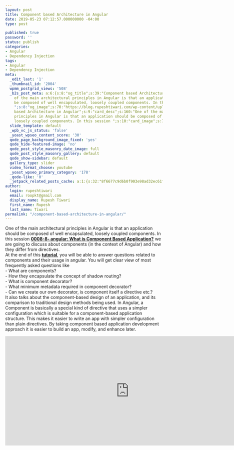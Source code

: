 ```yaml
---
layout: post
title: Component based Architecture in Angular
date: 2019-05-23 07:12:57.000000000 -04:00
type: post

published: true
password: ''
status: publish
categories:
- Angular
- Dependency Injection
tags:
- Angular
- Dependency Injection
meta:
  _edit_last: '1'
  _thumbnail_id: '2004'
  wpmm_postgrid_views: '508'
  _b2s_post_meta: a:6:{s:8:"og_title";s:39:"Component based Architecture in Angular";s:7:"og_desc";s:160:"One
    of the main architectural principles in Angular is that an application should
    be composed of well encapsulated, loosely coupled components. In this session
    ";s:8:"og_image";s:70:"https://blog.rupeshtiwari.com/wp-content/uploads/2019/04/AngularI2.jpg";s:10:"card_title";s:39:"Component
    based Architecture in Angular";s:9:"card_desc";s:160:"One of the main architectural
    principles in Angular is that an application should be composed of well encapsulated,
    loosely coupled components. In this session ";s:10:"card_image";s:70:"https://blog.rupeshtiwari.com/wp-content/uploads/2019/04/AngularI2.jpg";}
  slide_template: default
  _wpb_vc_js_status: 'false'
  _yoast_wpseo_content_score: '30'
  qode_page_background_image_fixed: 'yes'
  qode_hide-featured-image: 'no'
  qode_post_style_masonry_date_image: full
  qode_post_style_masonry_gallery: default
  qode_show-sidebar: default
  gallery_type: slider
  video_format_choose: youtube
  _yoast_wpseo_primary_category: '178'
  _qode-like: '0'
  _jetpack_related_posts_cache: a:1:{s:32:"8f6677c9d6b0f903e98ad32ec61f8deb";a:2:{s:7:"expires";i:1609407218;s:7:"payload";a:0:{}}}
author:
  login: rupeshtiwari
  email: roopkt@gmail.com
  display_name: Rupesh Tiwari
  first_name: Rupesh
  last_name: Tiwari
permalink: "/component-based-architecture-in-angular/"
---
```

<p>One of the main architectural principles in Angular is that an application should be composed of well encapsulated, loosely coupled components. In this session <a href="https://www.youtube.com/watch?v=6mogp9nxLvs" target="_blank" rel="noopener noreferrer"><strong>0008-8- angular: What is Component Based Application?</strong></a> we are going to discuss about components (in the context of Angular) and how they differ from directives.<br />
At the end of this <strong><a href="https://www.youtube.com/watch?v=6mogp9nxLvs" target="_blank" rel="noopener noreferrer">tutorial</a></strong>, you will be able to answer questions related to components and their usage in angular. You will get clear view of most frequently asked questions like<br />
- What are components?<br />
- How they encapsulate the concept of shadow routing?<br />
- What is component decorator?<br />
- What minimum metadata required in component decorator?<br />
- Can we create our own decorator, is component itself a directive etc.?<br />
It also talks about the component-based design of an application, and its comparison to traditional design methods being used. In Angular, a Component is basically a special kind of directive that uses a simpler configuration which is suitable for a component-based application structure. This makes it easier to write an app with simpler configuration than plain directives. By taking component based application development approach it is easier to build an app, modify, and enhance later.</p>
<p><iframe width="790" height="350" src="https://www.youtube.com/embed/6mogp9nxLvs" frameborder="0" allow="accelerometer; autoplay; encrypted-media; gyroscope; picture-in-picture" allowfullscreen></iframe></p>
